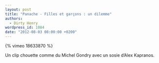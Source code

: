 ```yaml
---
layout: post
title: "Panache - Filles et garçons : un dilemme"
authors:
  - Dirty Henry
wordpress_id: 1084
date: "2012-08-03 08:00:00 +0200"
---
```


{% vimeo 18633870 %}

Un clip chouette comme du Michel Gondry avec un sosie d’Alex Kapranos.
